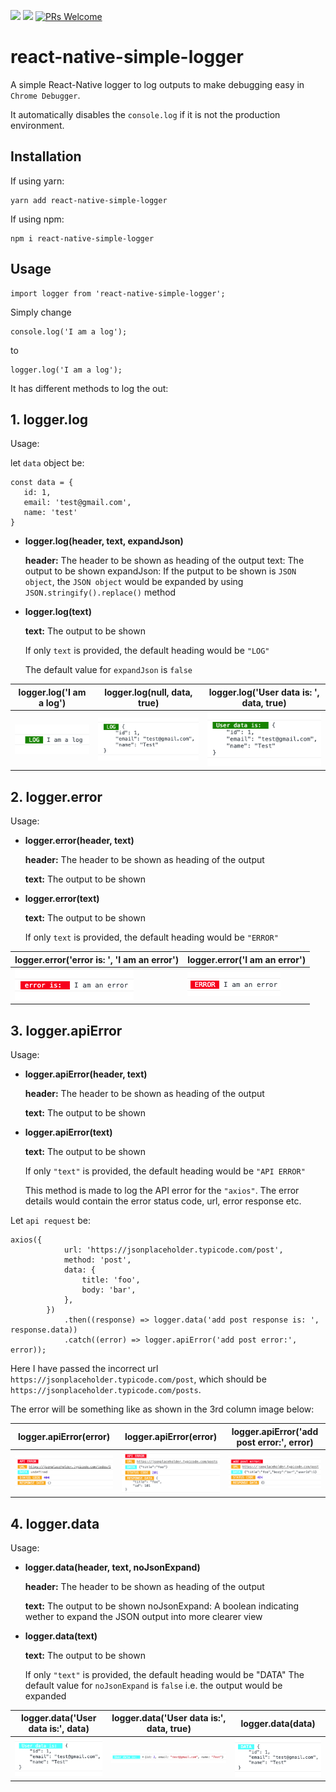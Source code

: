 [![](https://img.shields.io/npm/v/react-native-simple-logger.svg?style=flat)](https://www.npmjs.com/package/react-native-simple-logger)
[![](https://img.shields.io/npm/dt/react-native-simple-logger.svg)](https://www.npmjs.com/package/react-native-simple-logger)
[![PRs Welcome](https://img.shields.io/badge/PRs-welcome-brightgreen.svg?style=flat-square)](http://makeapullrequest.com)

# react-native-simple-logger


A simple React-Native logger to log outputs to make debugging easy in ``Chrome Debugger``.

It automatically disables the ``console.log`` if it is not the production environment.


## Installation

If using yarn:

```
yarn add react-native-simple-logger
```

If using npm:

```
npm i react-native-simple-logger
```

## Usage

```
import logger from 'react-native-simple-logger';
```
Simply change

```
console.log('I am a log');

```
to

```
logger.log('I am a log');

```

It has different methods to log the out:

## 1. logger.log

Usage:

let ``data`` object be:

```
const data = {
   id: 1,
   email: 'test@gmail.com',
   name: 'test'
}
```

- **logger.log(header, text, expandJson)**

    **header:** The header to be shown as heading of the output
    text: The output to be shown
    expandJson: If the putput to be shown is ```JSON object```, the ```JSON object``` would be expanded by using ```JSON.stringify().replace()``` method


- **logger.log(text)**

    **text:** The output to be shown

    If only ```text``` is provided, the default heading would be ```"LOG"```

    The default value for ```expandJson``` is ```false```



| logger.log('I am a log')      | logger.log(null, data, true)   | logger.log('User data is: ', data, true) |
| ----------------------------- | ------------------------------ | ---------------------------------------- |
| ![](assets/logger.log(1).png) | ![](assets/logger.log(2).png)  | ![](assets/logger.log(3).png)            |


## 2. logger.error

Usage:
- **logger.error(header, text)**

    **header:** The header to be shown as heading of the output

    **text:** The output to be shown
    
- **logger.error(text)**

    **text:** The output to be shown

    If only ```text``` is provided, the default heading would be ```"ERROR"```


| logger.error('error is: ', 'I am an error')  | logger.error('I am an error')  |
| ------------------------------------------   | ------------------------------ |
| ![](assets/logger.error(1).png)              | ![](assets/logger.error(2).png)  |


## 3. logger.apiError

Usage:
- **logger.apiError(header, text)**

    **header:** The header to be shown as heading of the output
    
    **text:** The output to be shown
    
- **logger.apiError(text)**

    **text:** The output to be shown

    If only ```"text"``` is provided, the default heading would be ```"API ERROR"```

    This method is made to log the API error for the ```"axios"```. The error details would contain the error status code, url, error response etc.

Let ``api request`` be:


```
axios({
            url: 'https://jsonplaceholder.typicode.com/post',
            method: 'post',
            data: {
                title: 'foo',
                body: 'bar',
            },
        })
            .then((response) => logger.data('add post response is: ', response.data))
            .catch((error) => logger.apiError('add post error:', error));
```

Here I have passed the incorrect url ``https://jsonplaceholder.typicode.com/post``, which should be ``https://jsonplaceholder.typicode.com/posts``.

The error will be something like as shown in the 3rd column image below:

| logger.apiError(error)             |     logger.apiError(error)          | logger.apiError('add post error:', error) |
| ---------------------------------- | ----------------------------------- | ----------------------------------------- |
| ![](assets/logger.apiError(1).png) | ![](assets/logger.apiError(2).png)  | ![](assets/logger.apiError(3).png)        |

## 4. logger.data

Usage:
- **logger.data(header, text, noJsonExpand)**

    **header:** The header to be shown as heading of the output
    
    **text:** The output to be shown
    noJsonExpand: A boolean indicating wether to expand the JSON output into more clearer view
    
- **logger.data(text)**

    **text:** The output to be shown

    If only ```"text"``` is provided, the default heading would be "DATA"
    The default value for ```noJsonExpand``` is ```false``` i.e. the output would be expanded

| logger.data('User data is:', data) | logger.data('User data is:', data, true) |   logger.data(data)            |
| ---------------------------------- | ----------------------------------------- | ------------------------------ |
| ![](assets/logger.data(1).png)     | ![](assets/logger.data(2).png)            | ![](assets/logger.data(3).png) |
